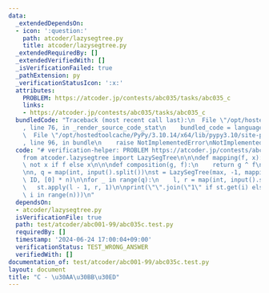 ```yaml
---
data:
  _extendedDependsOn:
  - icon: ':question:'
    path: atcoder/lazysegtree.py
    title: atcoder/lazysegtree.py
  _extendedRequiredBy: []
  _extendedVerifiedWith: []
  _isVerificationFailed: true
  _pathExtension: py
  _verificationStatusIcon: ':x:'
  attributes:
    PROBLEM: https://atcoder.jp/contests/abc035/tasks/abc035_c
    links:
    - https://atcoder.jp/contests/abc035/tasks/abc035_c
  bundledCode: "Traceback (most recent call last):\n  File \"/opt/hostedtoolcache/PyPy/3.10.14/x64/lib/pypy3.10/site-packages/onlinejudge_verify/documentation/build.py\"\
    , line 76, in _render_source_code_stat\n    bundled_code = language.bundle(\n\
    \  File \"/opt/hostedtoolcache/PyPy/3.10.14/x64/lib/pypy3.10/site-packages/onlinejudge_verify/languages/python.py\"\
    , line 96, in bundle\n    raise NotImplementedError\nNotImplementedError\n"
  code: "# verification-helper: PROBLEM https://atcoder.jp/contests/abc035/tasks/abc035_c\n\
    from atcoder.lazysegtree import LazySegTree\n\n\ndef mapping(f, x):\n    return\
    \ not x if f else x\n\n\ndef composition(g, f):\n    return g ^ f\n\n\nID = 0\n\
    \nn, q = map(int, input().split())\nst = LazySegTree(max, -1, mapping, composition,\
    \ ID, [0] * n)\n\nfor _ in range(q):\n    l, r = map(int, input().split())\n \
    \   st.apply(l - 1, r, 1)\n\nprint(\"\".join(\"1\" if st.get(i) else \"0\" for\
    \ i in range(n)))\n"
  dependsOn:
  - atcoder/lazysegtree.py
  isVerificationFile: true
  path: test/atcoder/abc001-99/abc035c.test.py
  requiredBy: []
  timestamp: '2024-06-24 17:00:04+09:00'
  verificationStatus: TEST_WRONG_ANSWER
  verifiedWith: []
documentation_of: test/atcoder/abc001-99/abc035c.test.py
layout: document
title: "C - \u30AA\u30BB\u30ED"
---
```

